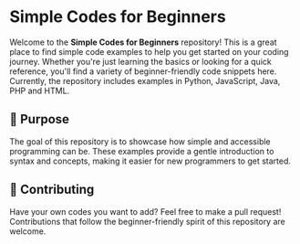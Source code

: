 # Simple Codes for Beginners

Welcome to the **Simple Codes for Beginners** repository! This is a great place to find simple code examples to help you get started on your coding journey. Whether you're just learning the basics or looking for a quick reference, you'll find a variety of beginner-friendly code snippets here. Currently, the repository includes examples in Python, JavaScript, Java, PHP and HTML.

## 🎯 Purpose

The goal of this repository is to showcase how simple and accessible programming can be. These examples provide a gentle introduction to syntax and concepts, making it easier for new programmers to get started.

## 🚀 Contributing

Have your own codes you want to add? Feel free to make a pull request! Contributions that follow the beginner-friendly spirit of this repository are welcome.